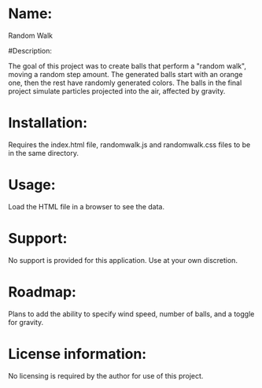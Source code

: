 # Name:

Random Walk

#Description:

The goal of this project was to create balls that perform a "random walk", moving a random step amount.
The generated balls start with an orange one, then the rest have randomly generated colors.
The balls in the final project simulate particles projected into the air, affected by gravity.

# Installation:

Requires the index.html file, randomwalk.js and randomwalk.css files to be in the same directory.

# Usage:

Load the HTML file in a browser to see the data.

# Support:

No support is provided for this application.  Use at your own discretion.

# Roadmap:

Plans to add the ability to specify wind speed, number of balls, and a toggle for gravity.

# License information:

No licensing is required by the author for use of this project.